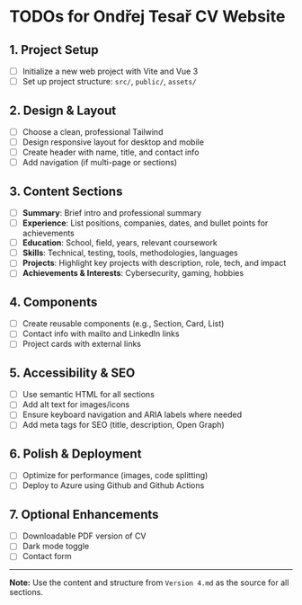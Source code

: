# TODOs for Ondřej Tesař CV Website

## 1. Project Setup

- [ ] Initialize a new web project with Vite and Vue 3
- [ ] Set up project structure: `src/`, `public/`, `assets/`

## 2. Design & Layout

- [ ] Choose a clean, professional Tailwind
- [ ] Design responsive layout for desktop and mobile
- [ ] Create header with name, title, and contact info
- [ ] Add navigation (if multi-page or sections)

## 3. Content Sections

- [ ] **Summary**: Brief intro and professional summary
- [ ] **Experience**: List positions, companies, dates, and bullet points for achievements
- [ ] **Education**: School, field, years, relevant coursework
- [ ] **Skills**: Technical, testing, tools, methodologies, languages
- [ ] **Projects**: Highlight key projects with description, role, tech, and impact
- [ ] **Achievements & Interests**: Cybersecurity, gaming, hobbies

## 4. Components

- [ ] Create reusable components (e.g., Section, Card, List)
- [ ] Contact info with mailto and LinkedIn links
- [ ] Project cards with external links

## 5. Accessibility & SEO

- [ ] Use semantic HTML for all sections
- [ ] Add alt text for images/icons
- [ ] Ensure keyboard navigation and ARIA labels where needed
- [ ] Add meta tags for SEO (title, description, Open Graph)

## 6. Polish & Deployment

- [ ] Optimize for performance (images, code splitting)
- [ ] Deploy to Azure using Github and Github Actions

## 7. Optional Enhancements

- [ ] Downloadable PDF version of CV
- [ ] Dark mode toggle
- [ ] Contact form

---

**Note:** Use the content and structure from `Version 4.md` as the source for all sections.
